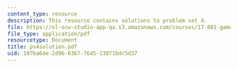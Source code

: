 ```yaml
---
content_type: resource
description: This resource contains solutions to problem set 4.
file: https://ol-ocw-studio-app-qa.s3.amazonaws.com/courses/17-881-game-theory-and-political-theory-fall-2004/107ba64e2d966367764513871bdc5d37_ps4solution.pdf
file_type: application/pdf
resourcetype: Document
title: ps4solution.pdf
uid: 107ba64e-2d96-6367-7645-13871bdc5d37
---
```

